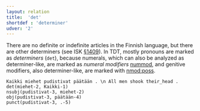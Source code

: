 ```yaml
---
layout: relation
title:  'det'
shortdef : 'determiner'
udver: '2'
---
```


There are no definite or indefinite articles in the Finnish language, but there are other determiners (see ISK <a href="http://scripta.kotus.fi/visk/sisallys.php?p=1409">§1409</a>). In TDT, mostly pronouns are marked as *determiners* (`det`), because numerals, which can also be analyzed as determiner-like, are marked as *numeral modifiers* [nummod](), and genitive modifiers, also determiner-like, are marked with [nmod:poss]().

<!-- fname:det.pdf -->
~~~ sdparse
Kaikki miehet pudistivat päätään . \n All men shook their_head .
det(miehet-2, Kaikki-1)
nsubj(pudistivat-3, miehet-2)
obj(pudistivat-3, päätään-4)
punct(pudistivat-3, .-5)
~~~
<!-- Interlanguage links updated Út 9. května 2023, 20:04:11 CEST -->
